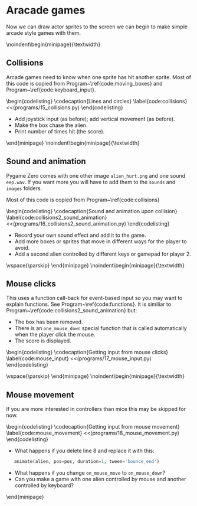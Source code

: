 # Aracade games

Now we can draw actor sprites to the screen we can begin to make simple arcade style games with them. 

\noindent\begin{minipage}{\textwidth}

## Collisions

Arcade games need to know when one sprite has hit another sprite.  Most of this code is copied from Program~\ref{code:moving_boxes} and Program~\ref{code:keyboard_input}.

\begin{codelisting}
\codecaption{Lines and circles}
\label{code:collisions}
<<(programs/15_collisions.py)
\end{codelisting}

* Add joystick input (as before); add vertical movement (as before).
* Make the box chase the alien.
* Print number of times hit (the score).

\end{minipage}
\noindent\begin{minipage}{\textwidth}

## Sound and animation

Pygame Zero comes with one other image `alien_hurt.png` and one sound `eep.wav`.  If you want more you will have to add them to the `sounds` and `images` folders.

Most of this code is copied from Program~\ref{code:collisions} 

\begin{codelisting}
\codecaption{Sound and animation upon collision}
\label{code:collisions2_sound_animation}
<<(programs/16_collisions2_sound_animation.py)
\end{codelisting}

* Record your own sound effect and add it to the game.
* Add more boxes or sprites that move in different ways for the player to avoid.
* Add a second alien controlled by different keys or gamepad for player 2.

\vspace{\parskip}
\end{minipage}
\noindent\begin{minipage}{\textwidth}

## Mouse clicks

This uses a function call-back for event-based input so you may want to explain functions. See Program~\ref{code:functions}.  It is similiar to Program~\ref{code:collisions2_sound_animation} but:

* The box has been removed.
* There is an `one_mouse_down` special function that is called automatically when the player click the mouse.
* The score is displayed.
  
\begin{codelisting}
\codecaption{Getting input from mouse clicks}
\label{code:mouse_input}
<<(programs/17_mouse_input.py)
\end{codelisting}

\vspace{\parskip}
\end{minipage}
\noindent\begin{minipage}{\textwidth}

## Mouse movement

If you are more interested in controllers than mice this may be skipped for now.  

\begin{codelisting}
\codecaption{Getting input from mouse movement}
\label{code:mouse_movement}
<<(programs/18_mouse_movement.py)
\end{codelisting}

* What happens if you delete line 8 and replace it with this:
```python
   animate(alien, pos=pos, duration=1, tween='bounce_end')
```
* What happens if you change `on_mouse_move` to `on_mouse_down`?
* Can you make a game with one alien controlled by mouse and another controlled by keyboard?

\end{minipage}


